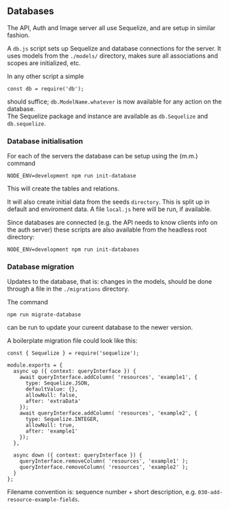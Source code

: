 ## Databases

The API, Auth and Image server all use Sequelize, and are setup in similar fashion.

A `db.js` script sets up Sequelize and database connections for the server. It uses models from the `./models/` directory, makes sure all associations and scopes are initialized, etc.

In any other script a simple 
```
const db = require('db');
```
should suffice; `db.ModelName.whatever` is now available for any action on the database.  
The Sequelize package and instance are available as `db.Sequelize` and `db.sequelize`.

### Database initialisation

For each of the servers the database can be setup using the (m.m.) command 
```
NODE_ENV=development npm run init-database
```
This will create the tables and relations.

It will also create initial data from the seeds `directory`. This is split up in default and enviroment data. A file `local.js` here will be run, if available.

Since databases are connected (e.g. the API needs to know clients info on the auth server) these scripts are also available from the headless root directory:
```
NODE_ENV=development npm run init-databases
```

### Database migration

Updates to the database, that is: changes in the models, should be done through a file in the `./migrations` directory.

The command 
```
npm run migrate-database
```
can be run to update your cureent database to the newer version.

A boilerplate migration file could look like this:
```
const { Sequelize } = require('sequelize');

module.exports = {
  async up ({ context: queryInterface }) {
    await queryInterface.addColumn( 'resources', 'example1', {
      type: Sequelize.JSON,
      defaultValue: {},
      allowNull: false,
      after: 'extraData'
    });
    await queryInterface.addColumn( 'resources', 'example2', {
      type: Sequelize.INTEGER,
      allowNull: true,
      after: 'example1'
    });
  },

  async down ({ context: queryInterface }) {
    queryInterface.removeColumn( 'resources', 'example1' );
    queryInterface.removeColumn( 'resources', 'example2' );
  }
};
```

Filename convention is: sequence number + short description, e.g. `030-add-resource-example-fields`.
